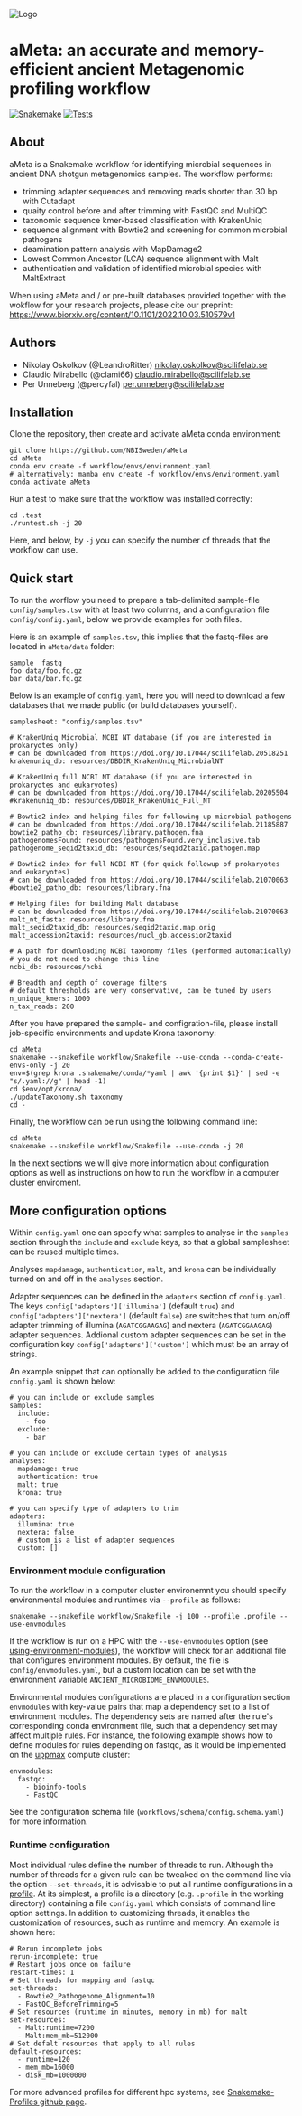 ![Logo](aMeta.png)

# aMeta: an accurate and memory-efficient ancient Metagenomic profiling workflow

[![Snakemake](https://img.shields.io/badge/snakemake-≥6.10.0-brightgreen.svg)](https://snakemake.bitbucket.io)
[![Tests](https://github.com/NBISweden/ancient-microbiome-smk/actions/workflows/main.yaml/badge.svg)](https://github.com/NBISweden/ancient-microbiome-smk/actions/workflows/main.yaml)

## About

aMeta is a Snakemake workflow for identifying microbial sequences in ancient DNA shotgun metagenomics samples. The workflow performs:

- trimming adapter sequences and removing reads shorter than 30 bp with Cutadapt
- quaity control before and after trimming with FastQC and MultiQC
- taxonomic sequence kmer-based classification with KrakenUniq
- sequence alignment with Bowtie2 and screening for common microbial pathogens
- deamination pattern analysis with MapDamage2
- Lowest Common Ancestor (LCA) sequence alignment with Malt
- authentication and validation of identified microbial species with MaltExtract

When using aMeta and / or pre-built databases provided together with the wokflow for your research projects, please cite our preprint: https://www.biorxiv.org/content/10.1101/2022.10.03.510579v1

## Authors

* Nikolay Oskolkov (@LeandroRitter) nikolay.oskolkov@scilifelab.se
* Claudio Mirabello (@clami66) claudio.mirabello@scilifelab.se
* Per Unneberg (@percyfal) per.unneberg@scilifelab.se

## Installation

Clone the repository, then create and activate aMeta conda environment:

    git clone https://github.com/NBISweden/aMeta
    cd aMeta
    conda env create -f workflow/envs/environment.yaml
    # alternatively: mamba env create -f workflow/envs/environment.yaml
    conda activate aMeta

Run a test to make sure that the workflow was installed correctly:

    cd .test
    ./runtest.sh -j 20

Here, and below, by `-j` you can specify the number of threads that the workflow can use.

## Quick start

To run the worflow you need to prepare a tab-delimited sample-file `config/samples.tsv` with at least two columns, and a configuration file `config/config.yaml`, below we provide examples for both files. 

Here is an example of `samples.tsv`, this implies that the fastq-files are located in `aMeta/data` folder:

    sample	fastq
    foo	data/foo.fq.gz
    bar	data/bar.fq.gz

Below is an example of `config.yaml`, here you will need to download a few databases that we made public (or build databases yourself).

    samplesheet: "config/samples.tsv"

    # KrakenUniq Microbial NCBI NT database (if you are interested in prokaryotes only)
    # can be downloaded from https://doi.org/10.17044/scilifelab.20518251
    krakenuniq_db: resources/DBDIR_KrakenUniq_MicrobialNT

    # KrakenUniq full NCBI NT database (if you are interested in prokaryotes and eukaryotes)
    # can be downloaded from https://doi.org/10.17044/scilifelab.20205504
    #krakenuniq_db: resources/DBDIR_KrakenUniq_Full_NT

    # Bowtie2 index and helping files for following up microbial pathogens 
    # can be downloaded from https://doi.org/10.17044/scilifelab.21185887
    bowtie2_patho_db: resources/library.pathogen.fna
    pathogenomesFound: resources/pathogensFound.very_inclusive.tab
    pathogenome_seqid2taxid_db: resources/seqid2taxid.pathogen.map

    # Bowtie2 index for full NCBI NT (for quick followup of prokaryotes and eukaryotes)
    # can be downloaded from https://doi.org/10.17044/scilifelab.21070063
    #bowtie2_patho_db: resources/library.fna

    # Helping files for building Malt database 
    # can be downloaded from https://doi.org/10.17044/scilifelab.21070063
    malt_nt_fasta: resources/library.fna
    malt_seqid2taxid_db: resources/seqid2taxid.map.orig
    malt_accession2taxid: resources/nucl_gb.accession2taxid

    # A path for downloading NCBI taxonomy files (performed automatically)
    # you do not need to change this line
    ncbi_db: resources/ncbi

    # Breadth and depth of coverage filters 
    # default thresholds are very conservative, can be tuned by users
    n_unique_kmers: 1000
    n_tax_reads: 200


After you have prepared the sample- and configration-file, please install job-specific environments and update Krona taxonomy:

    cd aMeta
    snakemake --snakefile workflow/Snakefile --use-conda --conda-create-envs-only -j 20
    env=$(grep krona .snakemake/conda/*yaml | awk '{print $1}' | sed -e "s/.yaml://g" | head -1)
    cd $env/opt/krona/
    ./updateTaxonomy.sh taxonomy
    cd -

Finally, the workflow can be run using the following command line:

    cd aMeta
    snakemake --snakefile workflow/Snakefile --use-conda -j 20


In the next sections we will give more information about configuration options as well as instructions on how to run the workflow in a computer cluster enviroment.


## More configuration options

Within `config.yaml` one can specify what samples to analyse in the `samples` section through the `include` and `exclude` keys, so that a global samplesheet can be reused multiple times.

Analyses `mapdamage`, `authentication`, `malt`, and `krona` can be individually turned on and off in the `analyses` section.

Adapter sequences can be defined in the `adapters` section of `config.yaml`. 
The keys `config['adapters']['illumina']` (default `true`) and `config['adapters']['nextera']` (default `false`) are switches
that turn on/off adapter trimming of illumina (`AGATCGGAAGAG`) and nextera (`AGATCGGAAGAG`) adapter sequences. Addional custom adapter sequences can be set in the configuration key
`config['adapters']['custom']` which must be an array of strings.

An example snippet that can optionally be added to the configuration file `config.yaml` is shown below:

    # you can include or exclude samples
    samples:
      include:
        - foo
      exclude:
        - bar

    # you can include or exclude certain types of analysis
    analyses:
      mapdamage: true
      authentication: true
      malt: true
      krona: true

    # you can specify type of adapters to trim
    adapters:
      illumina: true
      nextera: false
      # custom is a list of adapter sequences
      custom: []


### Environment module configuration

To run the workflow in a computer cluster environemnt you should specify environmental modules and runtimes via `--profile` as follows:

    snakemake --snakefile workflow/Snakefile -j 100 --profile .profile --use-envmodules

If the workflow is run on a HPC with the `--use-envmodules` option
(see
[using-environment-modules](https://snakemake.readthedocs.io/en/stable/snakefiles/deployment.html#using-environment-modules)),
the workflow will check for an additional file that configures environment modules. By default, the file is `config/envmodules.yaml`, but a custom location can be set with the
environment variable `ANCIENT_MICROBIOME_ENVMODULES`.

Environmental modules configurations are placed in a configuration section
`envmodules` with key-value pairs that map a dependency set to a list
of environment modules. The dependency sets are named after the rule's
corresponding conda environment file, such that a dependency set may
affect multiple rules. For instance, the following example shows how
to define modules for rules depending on fastqc, as it would be
implemented on the [uppmax](https://uppmax.uu.se/) compute cluster:

    envmodules:
      fastqc:
        - bioinfo-tools
        - FastQC

See the configuration schema file
(`workflows/schema/config.schema.yaml`) for more information.

### Runtime configuration

Most individual rules define the number of threads to run. Although
the number of threads for a given rule can be tweaked on the command
line via the option `--set-threads`, it is advisable to put all
runtime configurations in a
[profile](https://snakemake.readthedocs.io/en/stable/snakefiles/best_practices.html).
At its simplest, a profile is a directory (e.g. `.profile` in the
working directory) containing a file `config.yaml` which consists of
command line option settings. In addition to customizing threads, it
enables the customization of resources, such as runtime and memory. An
example is shown here:

    # Rerun incomplete jobs
    rerun-incomplete: true
    # Restart jobs once on failure
    restart-times: 1
    # Set threads for mapping and fastqc
    set-threads:
      - Bowtie2_Pathogenome_Alignment=10
      - FastQC_BeforeTrimming=5
    # Set resources (runtime in minutes, memory in mb) for malt
    set-resources:
      - Malt:runtime=7200
      - Malt:mem_mb=512000
    # Set defalt resources that apply to all rules
    default-resources:
      - runtime=120
      - mem_mb=16000
      - disk_mb=1000000

For more advanced profiles for different hpc systems, see [Snakemake-Profiles github page](https://github.com/snakemake-profiles).

